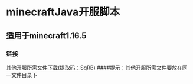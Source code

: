 # minecraftJava开服脚本

## 适用于minecraft1.16.5


### 链接
[其他开服所需文件下载(提取码：SqRB)](https://www.123pan.com/s/e9nbVv-IYkoH.html )
####提示：其他开服所需文件要放在同一文件目录下
